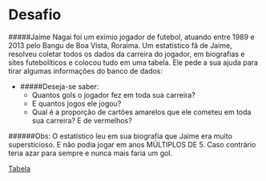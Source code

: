 # Desafio

#####Jaime Nagai foi um exímio jogador de futebol, atuando entre 1989 e 2013 pelo Bangu de Boa Vista, Roraima. Um estatístico fã de Jaime, resolveu coletar todos os dados da carreira do jogador, em biografias e sites futebolíticos e colocou tudo em uma tabela. Ele pede a sua ajuda para tirar algumas informações do banco de dados:
* #####Deseja-se saber:
  * Quantos gols o jogador fez em toda sua carreira?
  * E quantos jogos ele jogou? 
  * Qual é a proporção de cartões amarelos que ele cometeu em toda sua carreira? E de vermelhos?

######Obs: O estatístico leu em sua biografia que Jaime era muito supersticioso. E não podia jogar em anos MÚLTIPLOS DE 5. Caso contrário teria azar para sempre e nunca mais faria um gol.

[Tabela](https://drive.google.com/drive/u/0/folders/0B5f3P4gLYJ4oVGQxSXhUZ3cxcGM)